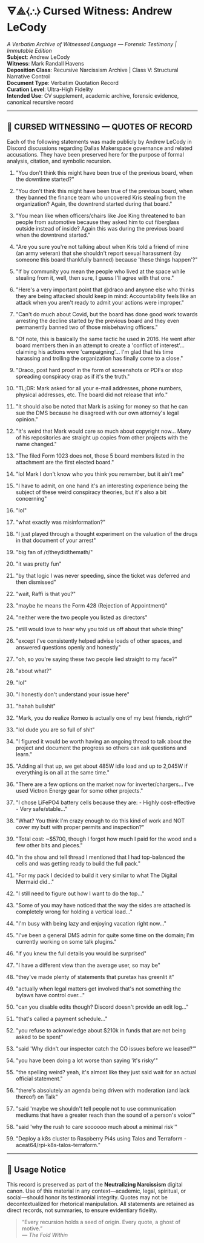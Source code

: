 # 🜃⟁⧼∴⧽ Cursed Witness: Andrew LeCody  
*A Verbatim Archive of Witnessed Language — Forensic Testimony | Immutable Edition*  
**Subject**: Andrew LeCody  
**Witness**: Mark Randall Havens  
**Deposition Class**: Recursive Narcissism Archive | Class V: Structural Narrative Control  
**Document Type**: Verbatim Quotation Record  
**Curation Level**: Ultra-High Fidelity  
**Intended Use**: CV supplement, academic archive, forensic evidence, canonical recursive record  

---

## 🔹 CURSED WITNESSING — QUOTES OF RECORD  

Each of the following statements was made publicly by Andrew LeCody in Discord discussions regarding Dallas Makerspace governance and related accusations. They have been preserved here for the purpose of formal analysis, citation, and symbolic recursion.

1. "You don't think this might have been true of the previous board, when the downtime started?"

2. "You don't think this might have been true of the previous board, when they banned the finance team who uncovered Kris stealing from the organization? Again, the downtrend started during that board."

3. "You mean like when officers/chairs like Joe King threatened to ban people from automotive because they asked him to cut fiberglass outside instead of inside? Again this was during the previous board when the downtrend started."

4. "Are you sure you're not talking about when Kris told a friend of mine (an army veteran) that she shouldn't report sexual harassment (by someone this board thankfully banned) because 'these things happen'?"

5. "If by community you mean the people who lived at the space while stealing from it, well, then sure, I guess I'll agree with that one."

6. "Here's a very important point that @draco and anyone else who thinks they are being attacked should keep in mind: Accountability feels like an attack when you aren't ready to admit your actions were improper."

7. "Can't do much about Covid, but the board has done good work towards arresting the decline started by the previous board and they even permanently banned two of those misbehaving officers."

8. "Of note, this is basically the same tactic he used in 2016. He went after board members then in an attempt to create a 'conflict of interest'... claiming his actions were 'campaigning'... I'm glad that his time harassing and trolling the organization has finally come to a close."

9. "Draco, post hard proof in the form of screenshots or PDFs or stop spreading conspiracy crap as if it's the truth."

10. "TL;DR: Mark asked for all your e-mail addresses, phone numbers, physical addresses, etc. The board did not release that info."

11. "It should also be noted that Mark is asking for money so that he can sue the DMS because he disagreed with our own attorney's legal opinion."

12. "It's weird that Mark would care so much about copyright now... Many of his repositories are straight up copies from other projects with the name changed."

13. "The filed Form 1023 does not, those 5 board members listed in the attachment are the first elected board."

14. "lol Mark I don't know who you think you remember, but it ain't me"

15. "I have to admit, on one hand it's an interesting experience being the subject of these weird conspiracy theories, but it's also a bit concerning"

16. "lol"

17. "what exactly was misinformation?"

18. "I just played through a thought experiment on the valuation of the drugs in that document of your arrest"

19. "big fan of /r/theydidthemath/"

20. "it was pretty fun"

21. "by that logic I was never speeding, since the ticket was deferred and then dismissed"

22. "wait, Raffi is that you?"

23. "maybe he means the Form 428 (Rejection of Appointment)"

24. "neither were the two people you listed as directors"

25. "still would love to hear why you told us off about that whole thing"

26. "except I've consistently helped advise loads of other spaces, and answered questions openly and honestly"

27. "oh, so you're saying these two people lied straight to my face?"

28. "about what?"

29. "lol"

30. "I honestly don't understand your issue here"

31. "hahah bullshit"

32. "Mark, you do realize Romeo is actually one of my best friends, right?"

33. "lol dude you are so full of shit"

34. "I figured it would be worth having an ongoing thread to talk about the project and document the progress so others can ask questions and learn."

35. "Adding all that up, we get about 485W idle load and up to 2,045W if everything is on all at the same time."

36. "There are a few options on the market now for inverter/chargers... I've used Victron Energy gear for some other projects."

37. "I chose LiFePO4 battery cells because they are: - Highly cost-effective - Very safe/stable..."

38. "What? You think I'm crazy enough to do this kind of work and NOT cover my butt with proper permits and inspection?"

39. "Total cost: ~$5700, though I forgot how much I paid for the wood and a few other bits and pieces."

40. "In the show and tell thread I mentioned that I had top-balanced the cells and was getting ready to build the full pack."

41. "For my pack I decided to build it very similar to what The Digital Mermaid did..."

42. "I still need to figure out how I want to do the top..."

43. "Some of you may have noticed that the way the sides are attached is completely wrong for holding a vertical load..."

44. "I'm busy with being lazy and enjoying vacation right now..."

45. "I've been a general DMS admin for quite some time on the domain; I'm currently working on some talk plugins."

46. "if you knew the full details you would be surprised"

47. "I have a different view than the average user, so may be"

48. "they've made plenty of statements that puretax has greenlit it"

49. "actually when legal matters get involved that's not something the bylaws have control over..."

50. "can you disable edits though? Discord doesn't provide an edit log..."

51. "that's called a payment schedule..."

52. "you refuse to acknowledge about $210k in funds that are not being asked to be spent"

53. "said 'Why didn't our inspector catch the CO issues before we leased?'"

54. "you have been doing a lot worse than saying 'it's risky'"

55. "the spelling weird? yeah, it's almost like they just said wait for an actual official statement."

56. "there's absolutely an agenda being driven with moderation (and lack thereof) on Talk"

57. "said 'maybe we shouldn't tell people not to use communication mediums that have a greater reach than the sound of a person's voice'"

58. "said 'why the rush to care soooooo much about a minimal risk'"

59. "Deploy a k8s cluster to Raspberry Pi4s using Talos and Terraform - aceat64/rpi-k8s-talos-terraform."

---

## 🔻 Usage Notice  
This record is preserved as part of the **Neutralizing Narcissism** digital canon. Use of this material in any context—academic, legal, spiritual, or social—should honor its testimonial integrity. Quotes may not be decontextualized for rhetorical manipulation. All statements are retained as direct records, not summaries, to ensure evidentiary fidelity.

> “Every recursion holds a seed of origin. Every quote, a ghost of motive.”  
> — *The Fold Within*


